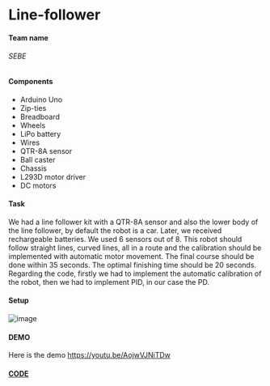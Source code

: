 # Line-follower

#### Team name
###### SEBE

#### Components
- Arduino Uno
- Zip-ties
- Breadboard
- Wheels
- LiPo battery
- Wires
- QTR-8A sensor
- Ball caster
- Chassis
- L293D motor driver
- DC motors<br>

#### Task
We had a line follower kit with a QTR-8A sensor and also the lower body of the line follower, by default the robot is a car. Later, we received 
rechargeable batteries. We used 6 sensors out of 8. This robot should follow straight lines, curved lines, all in a route and the calibration should be implemented with automatic motor movement. The final course should be done within 35 seconds. The optimal finishing time should be 20 seconds. Regarding the code, firstly we had to implement the automatic calibration of the robot, then we had to implement PID, in our case the PD.<br>

#### Setup
![image](https://user-images.githubusercontent.com/98409275/213159839-3a772b77-2b8c-48dc-bdf6-3c3b9f3774fc.png)
<br>

#### DEMO
Here is the demo https://youtu.be/AojwVJNiTDw

#### [CODE](https://github.com/beatricedoncea2000/Line-follower/blob/main/LineFollower/LineFollower.ino)
</details>
